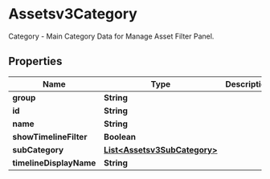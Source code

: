 

# Assetsv3Category

Category - Main Category Data for Manage Asset Filter Panel.

## Properties

| Name | Type | Description | Notes |
|------------ | ------------- | ------------- | -------------|
|**group** | **String** |  |  [optional] |
|**id** | **String** |  |  [optional] |
|**name** | **String** |  |  [optional] |
|**showTimelineFilter** | **Boolean** |  |  [optional] |
|**subCategory** | [**List&lt;Assetsv3SubCategory&gt;**](Assetsv3SubCategory.md) |  |  [optional] |
|**timelineDisplayName** | **String** |  |  [optional] |



